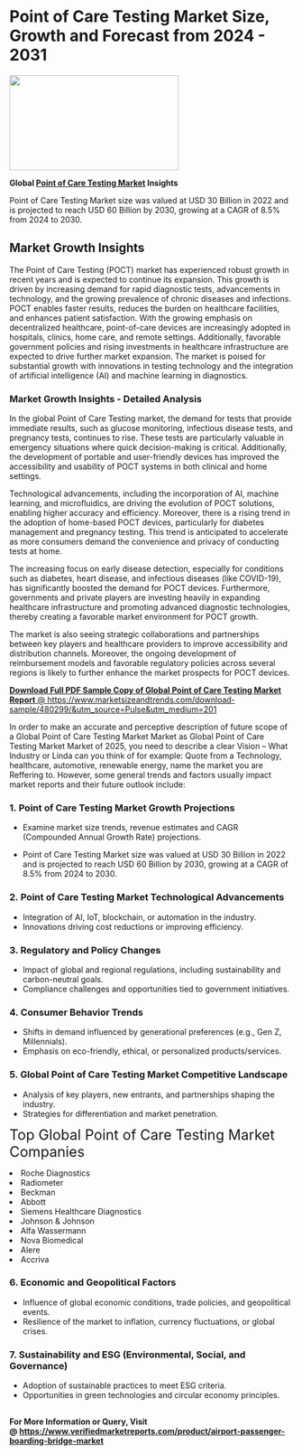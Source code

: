 <H1>Point of Care Testing Market Size, Growth and Forecast from 2024 - 2031</H1><img class="aligncenter size-medium wp-image-584254" src="https://thirdeyenews.in/wp-content/uploads/2024/09/Global-Market-Research-300x168.jpeg" alt="" width="300" height="168" /><p><strong>Global&nbsp;<a href="https://www.marketsizeandtrends.com/download-sample/480299/&amp;utm_source=Pulse&amp;utm_medium=201">Point of Care Testing Market</a> Insights</strong></p><p>Point of Care Testing Market size was valued at USD 30 Billion in 2022 and is projected to reach USD 60 Billion by 2030, growing at a CAGR of 8.5% from 2024 to 2030.</p><p><h2>Market Growth Insights</h2> <p>The Point of Care Testing (POCT) market has experienced robust growth in recent years and is expected to continue its expansion. This growth is driven by increasing demand for rapid diagnostic tests, advancements in technology, and the growing prevalence of chronic diseases and infections. POCT enables faster results, reduces the burden on healthcare facilities, and enhances patient satisfaction. With the growing emphasis on decentralized healthcare, point-of-care devices are increasingly adopted in hospitals, clinics, home care, and remote settings. Additionally, favorable government policies and rising investments in healthcare infrastructure are expected to drive further market expansion. The market is poised for substantial growth with innovations in testing technology and the integration of artificial intelligence (AI) and machine learning in diagnostics.</p> <p><a href="#"></a></p> <h3>Market Growth Insights - Detailed Analysis</h3> <p>In the global Point of Care Testing market, the demand for tests that provide immediate results, such as glucose monitoring, infectious disease tests, and pregnancy tests, continues to rise. These tests are particularly valuable in emergency situations where quick decision-making is critical. Additionally, the development of portable and user-friendly devices has improved the accessibility and usability of POCT systems in both clinical and home settings.</p> <p>Technological advancements, including the incorporation of AI, machine learning, and microfluidics, are driving the evolution of POCT solutions, enabling higher accuracy and efficiency. Moreover, there is a rising trend in the adoption of home-based POCT devices, particularly for diabetes management and pregnancy testing. This trend is anticipated to accelerate as more consumers demand the convenience and privacy of conducting tests at home.</p> <p>The increasing focus on early disease detection, especially for conditions such as diabetes, heart disease, and infectious diseases (like COVID-19), has significantly boosted the demand for POCT devices. Furthermore, governments and private players are investing heavily in expanding healthcare infrastructure and promoting advanced diagnostic technologies, thereby creating a favorable market environment for POCT growth.</p> <p>The market is also seeing strategic collaborations and partnerships between key players and healthcare providers to improve accessibility and distribution channels. Moreover, the ongoing development of reimbursement models and favorable regulatory policies across several regions is likely to further enhance the market prospects for POCT devices.</p> <p><a href="#"></p><p><span class=""><strong>Download Full PDF Sample Copy of Global Point of Care Testing Market Report</strong> @ <a href="https://www.marketsizeandtrends.com/download-sample/480299/&amp;utm_source=Pulse&amp;utm_medium=201" target="_blank">https://www.marketsizeandtrends.com/download-sample/480299/&amp;utm_source=Pulse&amp;utm_medium=201</a></span></p><p>In order to make an accurate and perceptive description of future scope of a Global&nbsp;Point of Care Testing Market Market as Global&nbsp;Point of Care Testing Market Market of 2025, you need to describe a clear Vision &ndash; What Industry or Linda can you think of for example: Quote from a Technology, healthcare, automotive, renewable energy, name the market you are Reffering to. However, some general trends and factors usually impact market reports and their future outlook include:</p><h3>1.&nbsp;<strong>Point of Care Testing Market Growth Projections</strong></h3><ul><li>Examine market size trends, revenue estimates and CAGR (Compounded Annual Growth Rate) projections.</li><li><p>Point of Care Testing Market size was valued at USD 30 Billion in 2022 and is projected to reach USD 60 Billion by 2030, growing at a CAGR of 8.5% from 2024 to 2030.</p></li></ul><h3>2.&nbsp;<strong>Point of Care Testing Market Technological Advancements</strong></h3><ul><li>Integration of AI, IoT, blockchain, or automation in the industry.</li><li>Innovations driving cost reductions or improving efficiency.</li></ul><h3>3.&nbsp;<strong>Regulatory and Policy Changes</strong></h3><ul><li>Impact of global and regional regulations, including sustainability and carbon-neutral goals.</li><li>Compliance challenges and opportunities tied to government initiatives.</li></ul><h3>4.&nbsp;<strong>Consumer Behavior Trends</strong></h3><ul><li>Shifts in demand influenced by generational preferences (e.g., Gen Z, Millennials).</li><li>Emphasis on eco-friendly, ethical, or personalized products/services.</li></ul><h3>5.&nbsp;<strong>Global Point of Care Testing Market Competitive Landscape</strong></h3><ul><li>Analysis of key players, new entrants, and partnerships shaping the industry.</li><li>Strategies for differentiation and market penetration.</li></ul><p data-pm-slice="1 1 []"><span style="color: inherit; font-family: inherit; font-size: 25px;">Top Global Point of Care Testing Market Companies</span></p><div class="" data-test-id=""><p><li>Roche Diagnostics</li><li> Radiometer</li><li> Beckman</li><li> Abbott</li><li> Siemens Healthcare Diagnostics</li><li> Johnson & Johnson</li><li> Alfa Wassermann</li><li> Nova Biomedical</li><li> Alere</li><li> Accriva</li></p></div><h3>6.&nbsp;<strong>Economic and Geopolitical Factors</strong></h3><ul><li>Influence of global economic conditions, trade policies, and geopolitical events.</li><li>Resilience of the market to inflation, currency fluctuations, or global crises.</li></ul><h3>7.&nbsp;<strong>Sustainability and ESG (Environmental, Social, and Governance)</strong></h3><ul><li>Adoption of sustainable practices to meet ESG criteria.</li><li>Opportunities in green technologies and circular economy principles.</li></ul><h2><strong style="font-size: 14px;">For More Information or Query, Visit @&nbsp;</strong><a style="background-color: #ffffff; font-size: 14px;" href="https://www.marketsizeandtrends.com/report/point-of-care-testing-market/" target="_blank">https://www.verifiedmarketreports.com/product/airport-passenger-boarding-bridge-market</a></h2>